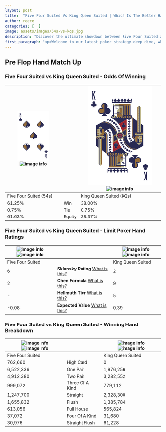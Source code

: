 ```yaml
---
layout: post
title:  "Five Four Suited Vs King Queen Suited | Which Is The Better Hand In Poker? A Complete Guide"
author: reece
categories: [  ]
image: assets/images/54s-vs-kqs.jpg
description: "Discover the ultimate showdown between Five Four Suited and King Queen Suited in poker! Uncover the odds, strategies, and scenarios where one hand triumphs over the other. Get ready to up your poker game with this thrilling analysis."
first_paragraph: "<p>Welcome to our latest poker strategy deep dive, where we're pitting two distinct hands against each other in a high-stakes showdown: Five Four Suited vs King Queen Suited.</p><p>In the dynamic world of poker, every decision counts, and knowing which hand holds the upper hand is key to your success at the table.</p><p>In this article, we'll dissect these two hands, explore the scenarios where one dominates the other, and equip you with the knowledge to make strategic choices that can tip the odds in your favor.</p><p>Get ready to unravel the intriguing dynamics of these poker hands and elevate your game to new heights.</p>"
---
```




[comment]: # (sp0)

## Pre Flop Hand Match Up

<div class="table hand-ratings" markdown="1"> 



### Five Four Suited vs King Queen Suited - Odds Of Winning


    
| ![image info](assets/images/hand1/5.png) ![image info](assets/images/hand1/4s.png) |  | ![image info](assets/images/hand2/K.png) ![image info](assets/images/hand2/Qs.png) |
| -------- | -------- | -------- |
| Five Four Suited (54s) |  | King Queen Suited (KQs) |
| 61.25% | Win | 38.00% |
| 0.75% | Tie | 0.75% |
| 61.63% | Equity | 38.37% |




[comment]: # (sp1)



### Five Four Suited vs King Queen Suited - Limit Poker Hand Ratings


    
| ![image info](https://www.riverpairs.com/assets/images/hand1/5.png) ![image info](https://www.riverpairs.com/assets/images/hand1/4s.png) |  | ![image info](https://www.riverpairs.com/assets/images/hand2/K.png) ![image info](https://www.riverpairs.com/assets/images/hand2/Qs.png) |
| -------- | -------- | -------- |
| Five Four Suited |  | King Queen Suited |
| 6 | **Sklansky Rating** [What is this?](/sklansky-rating-explained) | 2 |
| 2 | **Chen Formula** [What is this?](/chen-formula-explained) | 9 |
| - | **Hellmuth Tier** [What is this?](/Hellmuth-tier-explained) | 5 |
| -0.08 | **Expected Value** [What is this?](/expected-value-explained) | 0.39 |




[comment]: # (sp2)



### Five Four Suited vs King Queen Suited - Winning Hand Breakdown


    
| ![image info](https://www.riverpairs.com/assets/images/hand1/5.png) ![image info](https://www.riverpairs.com/assets/images/hand1/4s.png) |  | ![image info](https://www.riverpairs.com/assets/images/hand2/K.png) ![image info](https://www.riverpairs.com/assets/images/hand2/Qs.png) |
| -------- | -------- | -------- |
| Five Four Suited |  | King Queen Suited |
| 762,660 | High Card | 0 |
| 6,522,336 | One Pair | 1,976,256 |
| 4,912,380 | Two Pair | 3,282,552 |
| 999,072 | Three Of A Kind | 779,112 |
| 1,247,700 | Straight | 2,328,300 |
| 1,655,832 | Flush | 1,385,784 |
| 613,056 | Full House | 565,824 |
| 37,072 | Four Of A Kind | 31,680 |
| 30,976 | Straight Flush | 61,228 |




[comment]: # (sp3)



</div>

[comment]: # (sp4)



[comment]: # (sp5)

